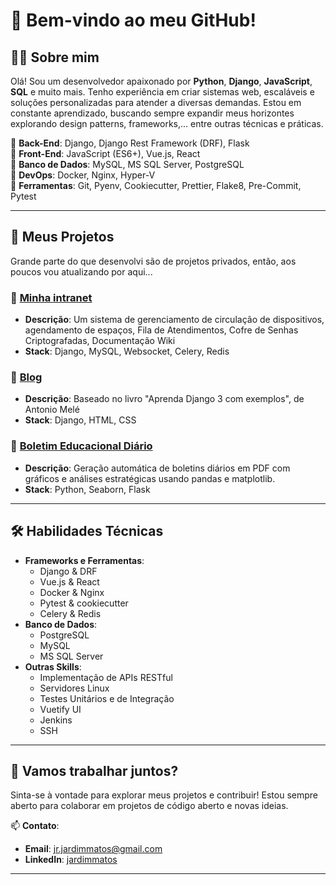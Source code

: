 # 👋 Bem-vindo ao meu GitHub!

## 🧑‍💻 Sobre mim
Olá! Sou um desenvolvedor apaixonado por **Python**, **Django**, **JavaScript**, **SQL** e muito mais. 
Tenho experiência em criar sistemas web, escaláveis e soluções personalizadas para atender a diversas demandas.
Estou em constante aprendizado, buscando sempre expandir meus horizontes explorando design patterns, frameworks,... entre outras técnicas e práticas.

🔹 **Back-End**: Django, Django Rest Framework (DRF), Flask  
🔹 **Front-End**: JavaScript (ES6+), Vue.js, React  
🔹 **Banco de Dados**: MySQL, MS SQL Server, PostgreSQL  
🔹 **DevOps**: Docker, Nginx, Hyper-V  
🔹 **Ferramentas**: Git, Pyenv, Cookiecutter, Prettier, Flake8, Pre-Commit, Pytest  

---

## 📂 Meus Projetos
Grande parte do que desenvolvi são de projetos privados, então, aos poucos vou atualizando por aqui...

### 🌟 **[Minha intranet](https://github.com/jardimmatos/myintra)**
- **Descrição**: Um sistema de gerenciamento de circulação de dispositivos, agendamento de espaços, Fila de Atendimentos, Cofre de Senhas Criptografadas, Documentação Wiki
- **Stack**: Django, MySQL, Websocket, Celery, Redis

### 🌟 **[Blog](https://github.com/jardimmatos/myblog)**
- **Descrição**: Baseado no livro "Aprenda Django 3 com exemplos", de Antonio Melé
- **Stack**: Django, HTML, CSS

### 🌟 **[Boletim Educacional Diário](https://github.com/seu-repositorio)**
- **Descrição**: Geração automática de boletins diários em PDF com gráficos e análises estratégicas usando pandas e matplotlib.
- **Stack**: Python, Seaborn, Flask

---

## 🛠️ Habilidades Técnicas
- **Frameworks e Ferramentas**:
  - Django & DRF
  - Vue.js & React
  - Docker & Nginx
  - Pytest & cookiecutter
  - Celery & Redis
- **Banco de Dados**:
  - PostgreSQL
  - MySQL
  - MS SQL Server
- **Outras Skills**:
  - Implementação de APIs RESTful
  - Servidores Linux
  - Testes Unitários e de Integração
  - Vuetify UI
  - Jenkins
  - SSH

---

## 🚀 Vamos trabalhar juntos?
Sinta-se à vontade para explorar meus projetos e contribuir! Estou sempre aberto para colaborar em projetos de código aberto e novas ideias.

📫 **Contato**:
- **Email**: jr.jardimmatos@gmail.com
- **LinkedIn**: [jardimmatos](https://www.linkedin.com/in/jardimmatos/)

---
